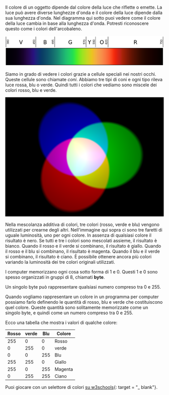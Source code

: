 Il colore di un oggetto dipende dal colore della luce che riflette o emette. La luce può avere diverse lunghezze d'onda e il colore della luce dipende dalla sua lunghezza d'onda. Nel diagramma qui sotto puoi vedere come il colore della luce cambia in base alla lunghezza d'onda. Potresti riconoscere questo come i colori dell'arcobaleno.

![Spettro visibile](images/linear-visible-spectrum.png)

Siamo in grado di vedere i colori grazie a cellule speciali nei nostri occhi. Queste cellule sono chiamate *coni*. Abbiamo tre tipi di coni e ogni tipo rileva luce rossa, blu o verde. Quindi tutti i colori che vediamo sono miscele dei colori rosso, blu e verde.

![Miscelazione del colore additivo](images/additive-colour-mixing.png)

Nella mescolanza additiva di colori, tre colori (rosso, verde e blu) vengono utilizzati per crearne degli altri. Nell'immagine qui sopra ci sono tre faretti di uguale luminosità, uno per ogni colore. In assenza di qualsiasi colore il risultato è nero. Se tutti e tre i colori sono mescolati assieme, il risultato è bianco. Quando il rosso e il verde si combinano, il risultato è giallo. Quando il rosso e il blu si combinano, il risultato è magenta. Quando il blu e il verde si combinano, il risultato è ciano. È possibile ottenere ancora più colori variando la luminosità dei tre colori originali utilizzati.

I computer memorizzano ogni cosa sotto forma di 1 e 0. Questi 1 e 0 sono spesso organizzati in gruppi di 8, chiamati **byte**.

Un singolo byte può rappresentare qualsiasi numero compreso tra 0 e 255.

Quando vogliamo rappresentare un colore in un programma per computer possiamo farlo definendo le quantità di rosso, blu e verde che costituiscono quel colore. Queste quantità sono solitamente memorizzate come un singolo byte, e quindi come un numero compreso tra 0 e 255.

Ecco una tabella che mostra i valori di qualche colore:

| Rosso | verde | Blu | Colore  |
| ----- | ----- | --- | ------- |
| 255   | 0     | 0   | Rosso   |
| 0     | 255   | 0   | verde   |
| 0     | 0     | 255 | Blu     |
| 255   | 255   | 0   | Giallo  |
| 255   | 0     | 255 | Magenta |
| 0     | 255   | 255 | Ciano   |

Puoi giocare con un selettore di colori [su w3schools](https://www.w3schools.com/colors/colors_rgb.asp){: target = "_ blank"}.